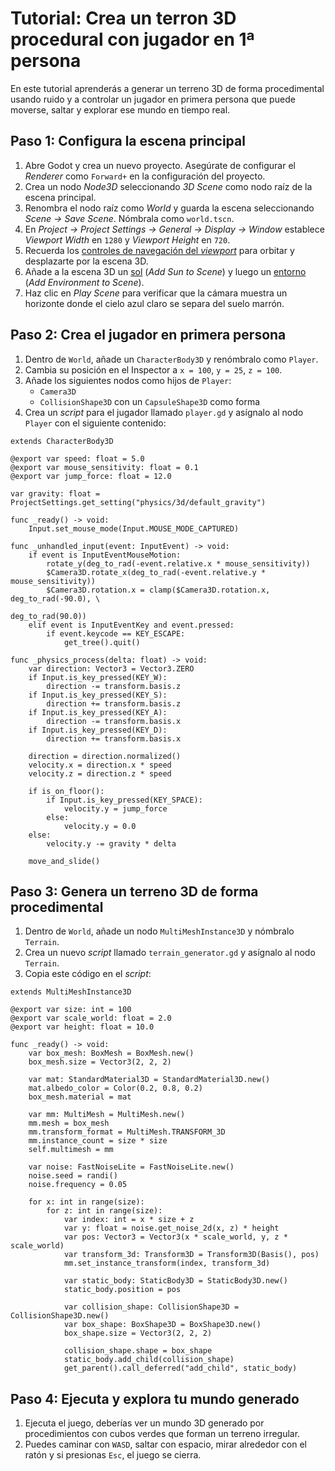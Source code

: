 # Tutorial: Crea un terron 3D procedural con jugador en 1ª persona

En este tutorial aprenderás a generar un terreno 3D de forma procedimental usando ruido y a controlar un jugador en primera persona que puede moverse, saltar y explorar ese mundo en tiempo real.

## Paso 1: Configura la escena principal

1. Abre Godot y crea un nuevo proyecto. Asegúrate de configurar el _Renderer_ como `Forward+` en la configuración del proyecto.
2. Crea un nodo _Node3D_ seleccionando _3D Scene_ como nodo raíz de la escena principal.
3. Renombra el nodo raíz como _World_ y guarda la escena seleccionando _Scene → Save Scene_. Nómbrala como `world.tscn`.
4. En _Project → Project Settings → General → Display → Window_ establece _Viewport Width_ en `1280` y _Viewport Height_ en `720`.
5. Recuerda los [controles de navegación del _viewport_][T01] para orbitar y desplazarte por la escena 3D.
6. Añade a la escena 3D un [sol][T02] (_Add Sun to Scene_) y luego un [entorno][T03] (_Add Environment to Scene_).
7. Haz clic en _Play Scene_ para verificar que la cámara muestra un horizonte donde el cielo azul claro se separa del suelo marrón.

[T01]: https://github.com/milq/milq.github.io/blob/master/cursos/godot/tutorials/3d_viewport_navigation_controls.md
[T02]: https://raw.githubusercontent.com/milq/milq.github.io/refs/heads/master/cursos/godot/images/add_sun_to_scene.png
[T03]: https://raw.githubusercontent.com/milq/milq.github.io/refs/heads/master/cursos/godot/images/add_environment_to_scene.png

## Paso 2: Crea el jugador en primera persona

1. Dentro de `World`, añade un `CharacterBody3D` y renómbralo como `Player`.
2. Cambia su posición en el Inspector a `x = 100`, `y = 25`, `z = 100`.
3. Añade los siguientes nodos como hijos de `Player`:
   - `Camera3D`
   - `CollisionShape3D` con un `CapsuleShape3D` como forma
4. Crea un _script_ para el jugador llamado `player.gd` y asígnalo al nodo `Player` con el siguiente contenido:

```gdscript
extends CharacterBody3D

@export var speed: float = 5.0
@export var mouse_sensitivity: float = 0.1
@export var jump_force: float = 12.0

var gravity: float = ProjectSettings.get_setting("physics/3d/default_gravity")

func _ready() -> void:
    Input.set_mouse_mode(Input.MOUSE_MODE_CAPTURED)

func _unhandled_input(event: InputEvent) -> void:
    if event is InputEventMouseMotion:
        rotate_y(deg_to_rad(-event.relative.x * mouse_sensitivity))
        $Camera3D.rotate_x(deg_to_rad(-event.relative.y * mouse_sensitivity))
        $Camera3D.rotation.x = clamp($Camera3D.rotation.x, deg_to_rad(-90.0), \
                                                           deg_to_rad(90.0))
    elif event is InputEventKey and event.pressed:
        if event.keycode == KEY_ESCAPE:
            get_tree().quit()

func _physics_process(delta: float) -> void:
    var direction: Vector3 = Vector3.ZERO
    if Input.is_key_pressed(KEY_W):
        direction -= transform.basis.z
    if Input.is_key_pressed(KEY_S):
        direction += transform.basis.z
    if Input.is_key_pressed(KEY_A):
        direction -= transform.basis.x
    if Input.is_key_pressed(KEY_D):
        direction += transform.basis.x

    direction = direction.normalized()
    velocity.x = direction.x * speed
    velocity.z = direction.z * speed

    if is_on_floor():
        if Input.is_key_pressed(KEY_SPACE):
            velocity.y = jump_force
        else:
            velocity.y = 0.0
    else:
        velocity.y -= gravity * delta

    move_and_slide()
```

## Paso 3: Genera un terreno 3D de forma procedimental

1. Dentro de `World`, añade un nodo `MultiMeshInstance3D` y nómbralo `Terrain`.
2. Crea un nuevo _script_ llamado `terrain_generator.gd` y asígnalo al nodo `Terrain`.
3. Copia este código en el _script_:

```gdscript
extends MultiMeshInstance3D

@export var size: int = 100
@export var scale_world: float = 2.0
@export var height: float = 10.0

func _ready() -> void:
    var box_mesh: BoxMesh = BoxMesh.new()
    box_mesh.size = Vector3(2, 2, 2)

    var mat: StandardMaterial3D = StandardMaterial3D.new()
    mat.albedo_color = Color(0.2, 0.8, 0.2)
    box_mesh.material = mat

    var mm: MultiMesh = MultiMesh.new()
    mm.mesh = box_mesh
    mm.transform_format = MultiMesh.TRANSFORM_3D
    mm.instance_count = size * size
    self.multimesh = mm

    var noise: FastNoiseLite = FastNoiseLite.new()
    noise.seed = randi()
    noise.frequency = 0.05

    for x: int in range(size):
        for z: int in range(size):
            var index: int = x * size + z
            var y: float = noise.get_noise_2d(x, z) * height
            var pos: Vector3 = Vector3(x * scale_world, y, z * scale_world)
            var transform_3d: Transform3D = Transform3D(Basis(), pos)
            mm.set_instance_transform(index, transform_3d)

            var static_body: StaticBody3D = StaticBody3D.new()
            static_body.position = pos

            var collision_shape: CollisionShape3D = CollisionShape3D.new()
            var box_shape: BoxShape3D = BoxShape3D.new()
            box_shape.size = Vector3(2, 2, 2)

            collision_shape.shape = box_shape
            static_body.add_child(collision_shape)
            get_parent().call_deferred("add_child", static_body)
```

## Paso 4: Ejecuta y explora tu mundo generado

1. Ejecuta el juego, deberías ver un mundo 3D generado por procedimientos con cubos verdes que forman un terreno irregular.
2. Puedes caminar con `WASD`, saltar con espacio, mirar alrededor con el ratón y si presionas `Esc`, el juego se cierra.
